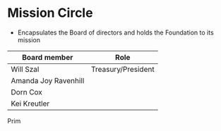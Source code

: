# Mission Circle
- Encapsulates the Board of directors and holds the Foundation to its mission

| Board member | Role | 
|---|---|
| Will Szal | Treasury/President |
| Amanda Joy Ravenhill | |
| Dorn Cox | |
| Kei Kreutler | |


Prim
